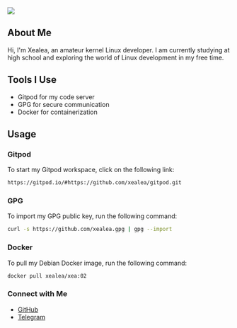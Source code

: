 <kbd>
<img src="https://i.postimg.cc/htG4BL5g/IMG-20220916-234444.png" />
</kbd>

## About Me
Hi, I'm Xealea, an amateur kernel Linux developer. I am currently studying at high school and exploring the world of Linux development in my free time.

## Tools I Use
- Gitpod for my code server
- GPG for secure communication
- Docker for containerization

## Usage

### Gitpod
To start my Gitpod workspace, click on the following link:
```bash
https://gitpod.io/#https://github.com/xealea/gitpod.git
```

### GPG
To import my GPG public key, run the following command:
```bash
curl -s https://github.com/xealea.gpg | gpg --import
```

### Docker
To pull my Debian Docker image, run the following command:
```bash
docker pull xealea/xea:02
```

### Connect with Me
- [GitHub](https://github.com/xealea)
- [Telegram](https://t.me/xealea)
